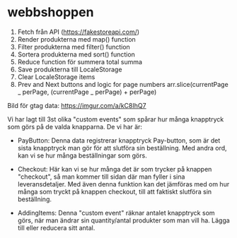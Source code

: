 # webbshoppen

1. Fetch från API (https://fakestoreapi.com/)
2. Render produkterna med map() function
3. Filter produkterna med filter() function
4. Sortera produkterna med sort() function
5. Reduce function för summera total summa
6. Save produkterna till LocaleStorage
7. Clear LocaleStorage items
8. Prev and Next buttons and logic for page numbers
   arr.slice(currentPage _ perPage, (currentPage _ perPage) + perPage)

<!-- ---------------------------------------------------------------- -->

Bild för gtag data:
https://imgur.com/a/kC8IhQ7

Vi har lagt till 3st olika "custom events" som spårar hur många knapptryck som görs på de valda knapparna. De vi har är:

- PayButton:
  Denna data registrerar knapptryck Pay-button, som är det sista knapptryck man gör för att slutföra sin beställning.
  Med andra ord, kan vi se hur många beställningar som görs.

- Checkout:
  Här kan vi se hur många det är som trycker på knappen "checkout", så man kommer till sidan där man fyller i sina leveransdetaljer.
  Med även denna funktion kan det jämföras med om hur många som tryckt på knappen checkout, till att faktiskt slutföra sin beställning.

- AddingItems:
  Denna "custom event" räknar antalet knapptryck som görs, när man ändrar sin quantity/antal produkter som man vill ha. Lägga till eller reducera sitt antal.

<!-- ---------------------------------------------------------------- -->
